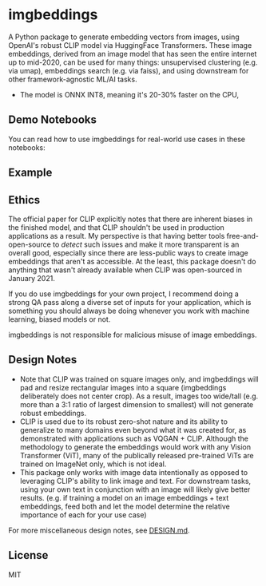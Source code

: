 # imgbeddings

A Python package to generate embedding vectors from images, using OpenAI's robust CLIP model via HuggingFace Transformers. These image embeddings, derived from an image model that has seen the entire internet up to mid-2020, can be used for many things: unsupervised clustering (e.g. via umap), embeddings search (e.g. via faiss), and using downstream for other framework-agnostic ML/AI tasks.

- The model is ONNX INT8, meaning it's 20-30% faster on the CPU,

## Demo Notebooks

You can read how to use imgbeddings for real-world use cases in these notebooks:

## Example

## Ethics

The official paper for CLIP explicitly notes that there are inherent biases in the finished model, and that CLIP shouldn't be used in production applications as a result. My perspective is that having better tools free-and-open-source to _detect_ such issues and make it more transparent is an overall good, especially since there are less-public ways to create image embeddings that aren't as accessible. At the least, this package doesn't do anything that wasn't already available when CLIP was open-sourced in January 2021.

If you do use imgbeddings for your own project, I recommend doing a strong QA pass along a diverse set of inputs for your application, which is something you should always be doing whenever you work with machine learning, biased models or not.

imgbeddings is not responsible for malicious misuse of image embeddings.

## Design Notes

- Note that CLIP was trained on square images only, and imgbeddings will pad and resize rectangular images into a square (imgbeddings deliberately does not center crop). As a result, images too wide/tall (e.g. more than a 3:1 ratio of largest dimension to smallest) will not generate robust embeddings.
- CLIP is used due to its robust zero-shot nature and its ability to generalize to many domains even beyond what it was created for, as demonstrated with applications such as VQGAN + CLIP. Although the methodology to generate the embeddings would work with any Vision Transformer (ViT), many of the publically released pre-trained ViTs are trained on ImageNet only, which is not ideal.
- This package only works with image data intentionally as opposed to leveraging CLIP's ability to link image and text. For downstream tasks, using your own text in conjunction with an image will likely give better results. (e.g. if training a model on an image embeddings + text embeddings, feed both and let the model determine the relative importance of each for your use case)

For more miscellaneous design notes, see [DESIGN.md](DESIGN.md).

## License

MIT
